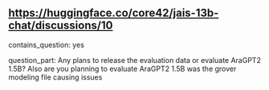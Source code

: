 ## https://huggingface.co/core42/jais-13b-chat/discussions/10

contains_question: yes

question_part: Any plans to release the evaluation data or evaluate AraGPT2 1.5B? Also are you planning to evaluate AraGPT2 1.5B was the grover modeling file causing issues
